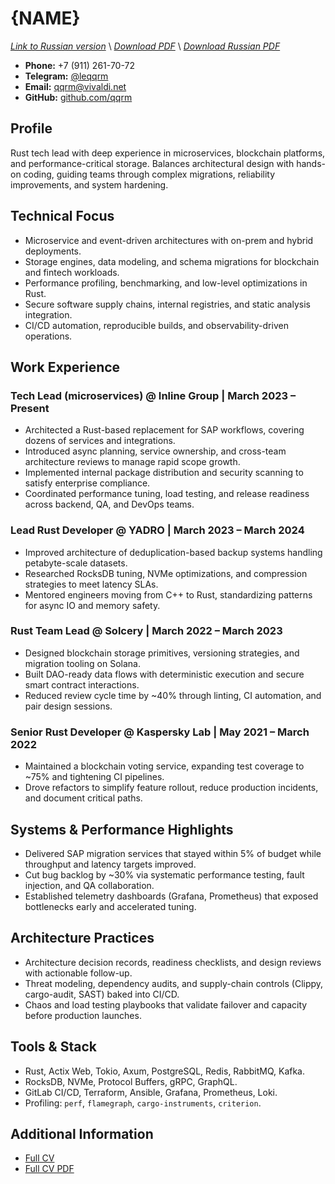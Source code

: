 # {NAME}
*[Link to Russian version](../ru/CV_TECH_RU.MD)* \\
*[Download PDF](https://qqrm.github.io/CV/Belyakov_tech_en.pdf)* \\
*[Download Russian PDF](https://qqrm.github.io/CV/Belyakov_tech_ru.pdf)*

- **Phone:** +7 (911) 261-70-72
- **Telegram:** [@leqqrm](https://t.me/leqqrm)
- **Email:** [qqrm@vivaldi.net](mailto:qqrm@vivaldi.net)
- **GitHub:** [github.com/qqrm](https://github.com/qqrm)

## Profile
Rust tech lead with deep experience in microservices, blockchain platforms, and performance-critical storage. Balances architectural design with hands-on coding, guiding teams through complex migrations, reliability improvements, and system hardening.

## Technical Focus
- Microservice and event-driven architectures with on-prem and hybrid deployments.
- Storage engines, data modeling, and schema migrations for blockchain and fintech workloads.
- Performance profiling, benchmarking, and low-level optimizations in Rust.
- Secure software supply chains, internal registries, and static analysis integration.
- CI/CD automation, reproducible builds, and observability-driven operations.

## Work Experience

### Tech Lead (microservices) @ Inline Group | March 2023 – Present
- Architected a Rust-based replacement for SAP workflows, covering dozens of services and integrations.
- Introduced async planning, service ownership, and cross-team architecture reviews to manage rapid scope growth.
- Implemented internal package distribution and security scanning to satisfy enterprise compliance.
- Coordinated performance tuning, load testing, and release readiness across backend, QA, and DevOps teams.

### Lead Rust Developer @ YADRO | March 2023 – March 2024
- Improved architecture of deduplication-based backup systems handling petabyte-scale datasets.
- Researched RocksDB tuning, NVMe optimizations, and compression strategies to meet latency SLAs.
- Mentored engineers moving from C++ to Rust, standardizing patterns for async IO and memory safety.

### Rust Team Lead @ Solcery | March 2022 – March 2023
- Designed blockchain storage primitives, versioning strategies, and migration tooling on Solana.
- Built DAO-ready data flows with deterministic execution and secure smart contract interactions.
- Reduced review cycle time by ~40% through linting, CI automation, and pair design sessions.

### Senior Rust Developer @ Kaspersky Lab | May 2021 – March 2022
- Maintained a blockchain voting service, expanding test coverage to ~75% and tightening CI pipelines.
- Drove refactors to simplify feature rollout, reduce production incidents, and document critical paths.

## Systems & Performance Highlights
- Delivered SAP migration services that stayed within 5% of budget while throughput and latency targets improved.
- Cut bug backlog by ~30% via systematic performance testing, fault injection, and QA collaboration.
- Established telemetry dashboards (Grafana, Prometheus) that exposed bottlenecks early and accelerated tuning.

## Architecture Practices
- Architecture decision records, readiness checklists, and design reviews with actionable follow-up.
- Threat modeling, dependency audits, and supply-chain controls (Clippy, cargo-audit, SAST) baked into CI/CD.
- Chaos and load testing playbooks that validate failover and capacity before production launches.

## Tools & Stack
- Rust, Actix Web, Tokio, Axum, PostgreSQL, Redis, RabbitMQ, Kafka.
- RocksDB, NVMe, Protocol Buffers, gRPC, GraphQL.
- GitLab CI/CD, Terraform, Ansible, Grafana, Prometheus, Loki.
- Profiling: `perf`, `flamegraph`, `cargo-instruments`, `criterion`.

## Additional Information
- [Full CV](https://qqrm.github.io/CV/)
- [Full CV PDF](https://qqrm.github.io/CV/Belyakov_en.pdf)
